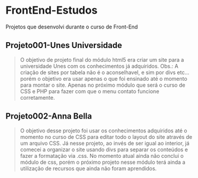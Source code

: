 # FrontEnd-Estudos
Projetos que desenvolvi durante o curso de Front-End

## Projeto001-Unes Universidade 
> O objetivo de projeto final do módulo html5 era criar um site para a universidade Unes com os conhecimentos já adquiridos. Obs.: A criação de sites por tabela não é o aconselhavel, e sim por divs etc... porém o objetivo era usar apenas o que foi ensinado até o momento para montar o site. Apenas no próximo módulo que será o curso de CSS e PHP para fazer com que o menu contato funcione corretamente.
## Projeto002-Anna Bella
> O objetivo desse projeto foi usar os conhecimentos adquiridos até o momento no curso de CSS para editar todo o layout do site através de um arquivo CSS. Já nesse projeto, ao invés de ser igual ao interior, já comecei a organizar o site usando divs para separar os conteúdos e fazer a formatação via .css. No momento atual ainda não conclui o módulo de css, porém o próximo projeto nesse módulo terá ainda a utilização de recursos que ainda não foram aprendidos.
